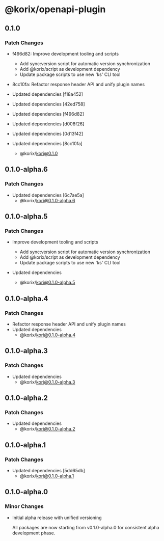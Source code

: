 # @korix/openapi-plugin

## 0.1.0

### Patch Changes

- f496d82: Improve development tooling and scripts

  - Add sync:version script for automatic version synchronization
  - Add @korix/script as development dependency
  - Update package scripts to use new 'ks' CLI tool

- 8cc10fa: Refactor response header API and unify plugin names
- Updated dependencies [f18a452]
- Updated dependencies [42ed758]
- Updated dependencies [f496d82]
- Updated dependencies [d008f26]
- Updated dependencies [0d13f42]
- Updated dependencies [8cc10fa]
  - @korix/kori@0.1.0

## 0.1.0-alpha.6

### Patch Changes

- Updated dependencies [6c7ae5a]
  - @korix/kori@0.1.0-alpha.6

## 0.1.0-alpha.5

### Patch Changes

- Improve development tooling and scripts

  - Add sync:version script for automatic version synchronization
  - Add @korix/script as development dependency
  - Update package scripts to use new 'ks' CLI tool

- Updated dependencies
  - @korix/kori@0.1.0-alpha.5

## 0.1.0-alpha.4

### Patch Changes

- Refactor response header API and unify plugin names
- Updated dependencies
  - @korix/kori@0.1.0-alpha.4

## 0.1.0-alpha.3

### Patch Changes

- Updated dependencies
  - @korix/kori@0.1.0-alpha.3

## 0.1.0-alpha.2

### Patch Changes

- Updated dependencies
  - @korix/kori@0.1.0-alpha.2

## 0.1.0-alpha.1

### Patch Changes

- Updated dependencies [5dd65db]
  - @korix/kori@0.1.0-alpha.1

## 0.1.0-alpha.0

### Minor Changes

- Initial alpha release with unified versioning

  All packages are now starting from v0.1.0-alpha.0 for consistent alpha development phase.
